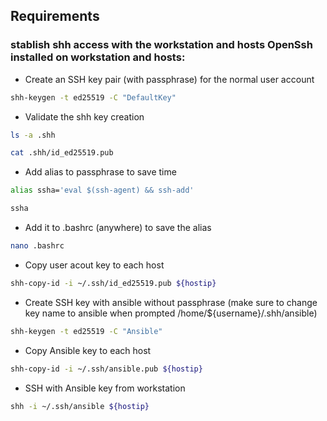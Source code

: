 ## Requirements
### stablish shh access with the workstation and hosts OpenSsh installed on workstation and hosts:

- Create an SSH key pair (with passphrase) for the normal user account

```bash
shh-keygen -t ed25519 -C "DefaultKey"
```

- Validate the shh key creation

```bash
ls -a .shh
```

```bash
cat .shh/id_ed25519.pub
```

- Add alias to passphrase to save time

```bash
alias ssha='eval $(ssh-agent) && ssh-add'
```

```bash
ssha
```

- Add it to .bashrc (anywhere) to save the alias

```bash
nano .bashrc
```

- Copy user acout key to each host

```bash
shh-copy-id -i ~/.ssh/id_ed25519.pub ${hostip}
```

- Create SSH key with ansible without passphrase (make sure to change key name to ansible when prompted /home/${username}/.shh/ansible)

```bash
shh-keygen -t ed25519 -C "Ansible"
```

- Copy Ansible key to each host

```bash
shh-copy-id -i ~/.ssh/ansible.pub ${hostip}
```

- SSH with Ansible key from workstation

```bash
shh -i ~/.ssh/ansible ${hostip}
```